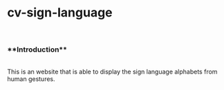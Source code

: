 # cv-sign-language
<br>
<h3> **Introduction** </h3>
<br>
This is an website that is able to display the sign language alphabets from human gestures.
<br>
